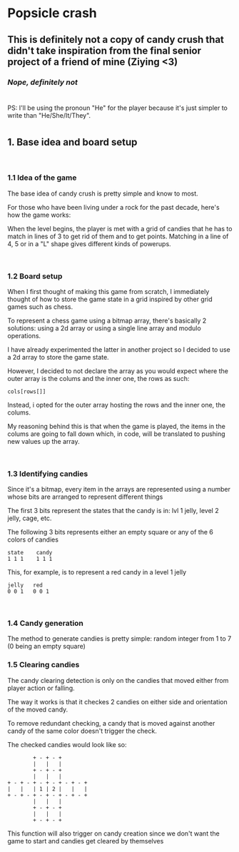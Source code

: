 # Popsicle crash

## This is definitely not a copy of candy crush that didn't take inspiration from the final senior project of a friend of mine (Ziying <3)

### _Nope, definitely not_

#

PS: I'll be using the pronoun "He" for the player because it's just simpler to write than "He/She/It/They".

#

## 1. Base idea and board setup

<br>

### 1.1 Idea of the game

The base idea of candy crush is pretty simple and know to most.

For those who have been living under a rock for the past decade, here's how the game works:

When the level begins, the player is met with a grid of candies that he has to match in lines of 3 to get rid of them and to get points. Matching in a line of 4, 5 or in a "L" shape gives different kinds of powerups.

<br>

### 1.2 Board setup

When I first thought of making this game from scratch, I immediately thought of how to store the game state in a grid inspired by other grid games such as chess.

To represent a chess game using a bitmap array, there's basically 2 solutions: using a 2d array or using a single line array and modulo operations.

I have already experimented the latter in another project so I decided to use a 2d array to store the game state.

However, I decided to not declare the array as you would expect where the outer array is the colums and the inner one, the rows as such:

    cols[rows[]]

Instead, i opted for the outer array hosting the rows and the inner one, the colums.<br>

My reasoning behind this is that when the game is played, the items in the colums are going to fall down which, in code, will be translated to pushing new values up the array.

<br>

### 1.3 Identifying candies

Since it's a bitmap, every item in the arrays are represented using a number whose bits are arranged to represent different things

The first 3 bits represent the states that the candy is in: lvl 1 jelly, level 2 jelly, cage, etc.

The following 3 bits represents either an empty square or any of the 6 colors of candies
<br>

    state    candy
    1 1 1    1 1 1

This, for example, is to represent a red candy in a level 1 jelly

    jelly   red
    0 0 1   0 0 1

<br>

### 1.4 Candy generation

The method to generate candies is pretty simple: random integer from 1 to 7 (0 being an empty square)

### 1.5 Clearing candies

The candy clearing detection is only on the candies that moved either from player action or falling.

The way it works is that it checkes 2 candies on either side and orientation of the moved candy.

To remove redundant checking, a candy that is moved against another candy of the same color doesn't trigger the check.

The checked candies would look like so:

            + - + - +
            |   |   |
            + - + - +
            |   |   |
    + - + - + - + - + - + - +
    |   |   | 1 | 2 |   |   |
    + - + - + - + - + - + - +
            |   |   |
            + - + - +
            |   |   |
            + - + - +

This function will also trigger on candy creation since we don't want the game to start and candies get cleared by themselves

